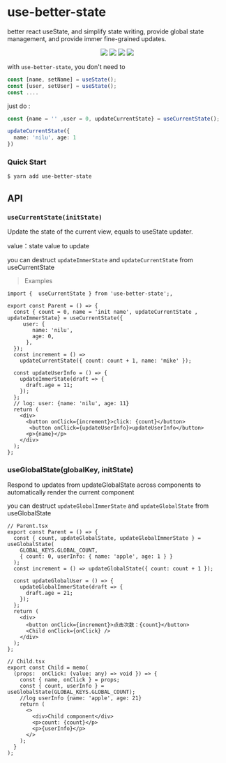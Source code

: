 # use-better-state

better react useState, and simplify state writing, provide global state management, and provide immer fine-grained updates.


<p align="center">
  <img src="https://img.shields.io/github/license/hawx1993/use-better-state" />
  <img src="https://img.shields.io/github/stars/hawx1993/use-better-state" /> 
  <img src="https://img.shields.io/github/forks/hawx1993/use-better-state" /> 
  <img src="https://img.shields.io/github/issues/hawx1993/use-better-state" />
</p>

with `use-better-state`, you don't need to 

```ts
const [name, setName] = useState();
const [user, setUser] = useState();
const ....
```
just do :

```ts
const {name = '' ,user = 0, updateCurrentState} = useCurrentState();

updateCurrentState({
  name: 'nilu', age: 1
})
```
### Quick Start

```bash
$ yarn add use-better-state
```
## API
### `useCurrentState(initState)`

Update the state of the current view, equals to useState updater.

value：state value to update

you can destruct `updateImmerState` and `updateCurrentState` from useCurrentState

>Examples

```tsx
import {  useCurrentState } from 'use-better-state';,

export const Parent = () => {
  const { count = 0, name = 'init name', updateCurrentState , updateImmerState} = useCurrentState({
     user: {
        name: 'nilu',
        age: 0,
      },
  });
  const increment = () =>
    updateCurrentState({ count: count + 1, name: 'mike' });

  const updateUserInfo = () => {
    updateImmerState(draft => {
      draft.age = 11;
    });
  };
  // log: user: {name: 'nilu', age: 11}
  return (
    <div>
      <button onClick={increment}>click: {count}</button>
       <button onClick={updateUserInfo}>updateUserInfo</button>
      <p>{name}</p>
    </div>
  );
};
```



### useGlobalState(globalKey, initState)

Respond to updates from updateGlobalState across components to automatically render the current component

you can destruct `updateGlobalImmerState` and `updateGlobalState` from useGlobalState

```tsx
// Parent.tsx
export const Parent = () => {
  const { count, updateGlobalState, updateGlobalImmerState } = useGlobalState(
    GLOBAL_KEYS.GLOBAL_COUNT,
    { count: 0, userInfo: { name: 'apple', age: 1 } }
  );
  const increment = () => updateGlobalState({ count: count + 1 });

  const updateGlobalUser = () => {
    updateGlobalImmerState(draft => {
      draft.age = 21;
    });
  };
  return (
    <div>
      <button onClick={increment}>点击次数：{count}</button>
      <Child onClick={onClick} />
    </div>
  );
};
```

```tsx
// Child.tsx
export const Child = memo(
  (props:  onClick: (value: any) => void }) => {
    const { name, onClick } = props;
    const { count, userInfo } = useGlobalState(GLOBAL_KEYS.GLOBAL_COUNT);
    //log userInfo {name: 'apple', age: 21}
    return (
      <>
        <div>Child component</div>
        <p>count: {count}</p>
        <p>{userInfo}</p>
      </>
    );
  }
);
```
